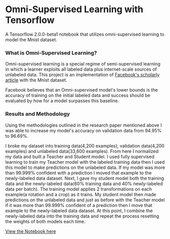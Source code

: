 # Omni-Supervised Learning with Tensorflow

A Tensorflow 2.0.0-beta1 notebook that utilizes omni-supervised learning to model the Mnist dataset.

### What is Omni-Supervised Learning?

Omni-supervised learning is a special regime of semi-supervised learning in which a learner exploits all labeled data plus internet-scale sources of unlabeled data. This project is an implementation of [Facebook's scholarly article](https://arxiv.org/pdf/1712.04440.pdf) with the Mnist dataset.

Facebook believes that an Omni-supervised model's lower bounds is the accuracy of training on the initial labeled data and success should be evaluated by how for a model surpasses this baseline. 

### Results and Methodology

Using the methodologies outlined in the research paper mentioned above I was able to increase my model's accuracy on validation data from 94.95% to 96.69%.

I broke my dataset into training data(4,200 examples), validation data(4,200 examples) and unlabeled data(33,600 examples). From here I normalized my data and built a Teacher and Student model. I used fully supervised learning to train my Teacher model with the labeled training data then I used this model to make predictions on the unlabeled data. If my model was more than 99.999% confident with a prediction I moved that example to the newly-labeled data dataset. Next, I gave my student model both the training data and the newly-labeled data(60% training data and 40% newly-labeled data per batch). The training model applies 2 transformations on each example(a rotation and a crop) as it trains. My student model then made predictions on the unlabeled data and just as before with the Teacher model if it was more than 99.999% confident of a prediction then I move that example to the newly-labeled data dataset. At this point, I combine the newly-labeled data into the training data and repeat the process resetting the weights of both models each time.

[View the Notebook here](https://github.com/brianbixby/tensorflow-mnist/blob/master/mnist_semi_supervised.ipynb)